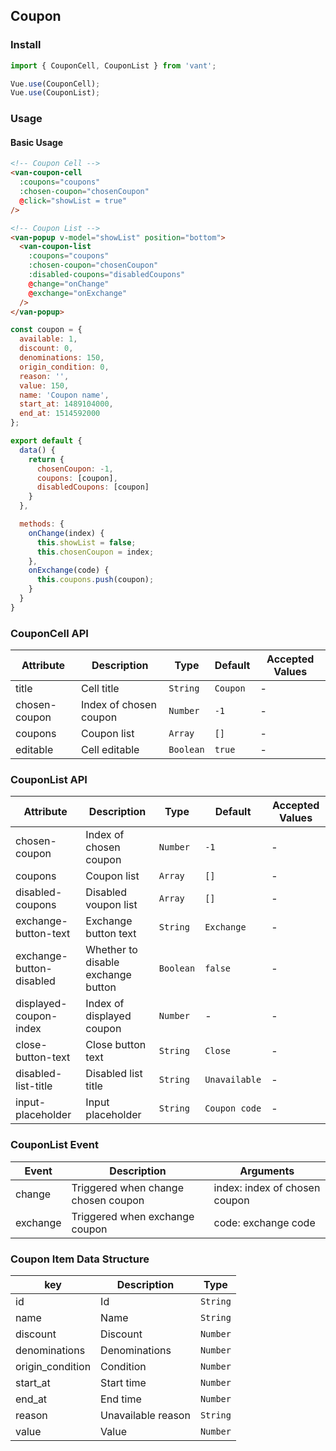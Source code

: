 ## Coupon

### Install
``` javascript
import { CouponCell, CouponList } from 'vant';

Vue.use(CouponCell);
Vue.use(CouponList);
```

### Usage

#### Basic Usage

```html
<!-- Coupon Cell -->
<van-coupon-cell
  :coupons="coupons"
  :chosen-coupon="chosenCoupon"
  @click="showList = true"
/>

<!-- Coupon List -->
<van-popup v-model="showList" position="bottom">
  <van-coupon-list
    :coupons="coupons"
    :chosen-coupon="chosenCoupon"
    :disabled-coupons="disabledCoupons"
    @change="onChange"
    @exchange="onExchange"
  />
</van-popup>
```

```javascript
const coupon = {
  available: 1,
  discount: 0,
  denominations: 150,
  origin_condition: 0,
  reason: '',
  value: 150,
  name: 'Coupon name',
  start_at: 1489104000,
  end_at: 1514592000
};

export default {
  data() {
    return {
      chosenCoupon: -1,
      coupons: [coupon],
      disabledCoupons: [coupon]
    }
  },

  methods: {
    onChange(index) {
      this.showList = false;
      this.chosenCoupon = index;
    },
    onExchange(code) {
      this.coupons.push(coupon);
    }
  }
}
```

### CouponCell API

| Attribute | Description | Type | Default | Accepted Values |
|-----------|-----------|-----------|-------------|-------------|
| title | Cell title | `String` | `Coupon` | - |
| chosen-coupon | Index of chosen coupon | `Number` | `-1` | - |
| coupons | Coupon list | `Array` | `[]` | - |
| editable | Cell editable | `Boolean` | `true` | - |

### CouponList API

| Attribute | Description | Type | Default | Accepted Values |
|-----------|-----------|-----------|-------------|-------------|
| chosen-coupon | Index of chosen coupon | `Number` | `-1` | - |
| coupons | Coupon list | `Array` | `[]` | - |
| disabled-coupons | Disabled voupon list | `Array` | `[]` | - |
| exchange-button-text | Exchange button text | `String` | `Exchange` | - |
| exchange-button-disabled | Whether to disable exchange button | `Boolean` | `false` | - |
| displayed-coupon-index | Index of displayed coupon | `Number` | - | - |
| close-button-text | Close button text | `String` | `Close` | - |
| disabled-list-title | Disabled list title | `String` | `Unavailable` | - |
| input-placeholder | Input placeholder | `String` | `Coupon code` | - |

### CouponList Event

| Event | Description | Arguments |
|-----------|-----------|-----------|
| change | Triggered when change chosen coupon | index: index of chosen coupon |
| exchange | Triggered when exchange coupon | code: exchange code |

### Coupon Item Data Structure

| key | Description | Type |
|-----------|-----------|-----------|
| id | Id | `String` |
| name | Name | `String` |
| discount | Discount | `Number` |
| denominations | Denominations | `Number` |
| origin_condition | Condition | `Number` |
| start_at | Start time | `Number` |
| end_at | End time | `Number` |
| reason | Unavailable reason | `String` |
| value | Value | `Number` |

